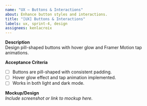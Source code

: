 ```yaml
---
name: "UX – Buttons & Interactions"
about: Enhance button styles and interactions.
title: "[UX] Buttons & Interactions"
labels: ux, sprint-4, design
assignees: kenlacroix
---
```


**Description**  
Design pill-shaped buttons with hover glow and Framer Motion tap animations.

**Acceptance Criteria**  
- [ ] Buttons are pill-shaped with consistent padding.  
- [ ] Hover glow effect and tap animation implemented.  
- [ ] Works in both light and dark mode.

**Mockup/Design**  
_Include screenshot or link to mockup here._
